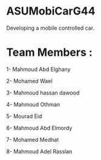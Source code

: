 # ASUMobiCarG44
Developing a mobile controlled car.
# Team Members :
  1- Mahmoud Abd Elghany
  
  2- Mohamed Wael
  
  3- Mahmoud hassan dawood
  
  4- Mahmoud Othman
  
  5- Mourad Eid
  
  6- Mahmoud Abd Elmordy
  
  7- Mohamed Medhat
  
  8- Mahmoud Adel Rasslan
